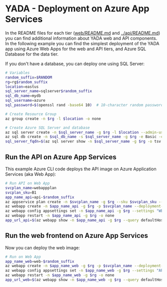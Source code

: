 # YADA - Deployment on Azure App Services

In the README files for each tier ([web/README.md](../web/README.md) and [../api/README.md](api/README.md)) you can find additional information about YADA web and API components. In the following example you can find the simplest deployment of the YADA app using Azure Web Apps for the web and API tiers, and Azure SQL Database for the data tier.

If you don't have a database, you can deploy one using SQL Server:

```bash
# Variables
random_suffix=$RANDOM
rg=rg$random_suffix
location=eastus
sql_server_name=sqlserver$random_suffix
sql_db_name=mydb
sql_username=azure
sql_password=$(openssl rand -base64 10)  # 10-character random password

# Create Resource Group
az group create -n $rg -l $location -o none

# Create Azure SQL Server and database
az sql server create -n $sql_server_name -g $rg -l $location --admin-user "$sql_username" --admin-password "$sql_password" -o none
az sql db create -n $sql_db_name -s $sql_server_name -g $rg -e Basic -c 5 --no-wait -o none
sql_server_fqdn=$(az sql server show -n $sql_server_name -g $rg -o tsv --query fullyQualifiedDomainName) && echo $sql_server_fqdn
```

## Run the API on Azure App Services

This example Azure CLI code deploys the API image on Azure Application Services (aka Web App):

```bash
# Run API on Web App
svcplan_name=webappplan
svcplan_sku=B1
app_name_api=api-$random_suffix
az appservice plan create -n $svcplan_name -g $rg --sku $svcplan_sku --is-linux -o none
az webapp create -n $app_name_api -g $rg -p $svcplan_name --deployment-container-image-name erjosito/yadaapi:1.0 -o none
az webapp config appsettings set -n $app_name_api -g $rg --settings "WEBSITES_PORT=8080" "SQL_SERVER_USERNAME=$sql_username" "SQL_SERVER_PASSWORD=$sql_password" "SQL_SERVER_FQDN=${sql_server_fqdn}" -o none
az webapp restart -n $app_name_api -g $rg -o none
app_url_api=$(az webapp show -n $app_name_api -g $rg --query defaultHostName -o tsv) && echo $app_url_api -o none
```

## Run the web frontend on Azure App Services

Now you can deploy the web image:

```bash
# Run on Web App
app_name_web=web-$random_suffix
az webapp create -n $app_name_web -g $rg -p $svcplan_name --deployment-container-image-name erjosito/yadaweb:1.0 -o none
az webapp config appsettings set -n $app_name_web -g $rg --settings "API_URL=http://${app_url_api}:8080" -o none
az webapp restart -n $app_name_web -g $rg -o none
app_url_web=$(az webapp show -n $app_name_web -g $rg --query defaultHostName -o tsv) && echo $app_url_web -o none
```
